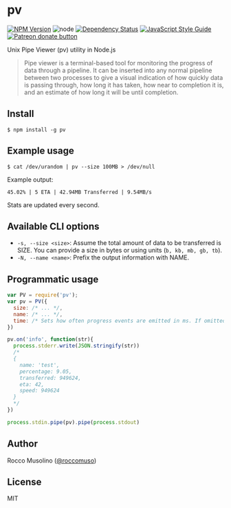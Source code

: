 # pv

[![NPM Version](https://img.shields.io/npm/v/pv.svg)](https://www.npmjs.com/package/pv)
![node](https://img.shields.io/node/v/pv.svg)
[![Dependency Status](https://david-dm.org/roccomuso/pv.png)](https://david-dm.org/roccomuso/pv)
[![JavaScript Style Guide](https://img.shields.io/badge/code_style-standard-brightgreen.svg)](https://standardjs.com)
<span class="badge-patreon"><a href="https://patreon.com/roccomuso" title="Donate to this project using Patreon"><img src="https://img.shields.io/badge/patreon-donate-yellow.svg" alt="Patreon donate button" /></a></span>

Unix Pipe Viewer (pv) utility in Node.js

> Pipe viewer is a terminal-based tool for monitoring the progress of data through a pipeline. It can be inserted into any normal pipeline between two processes to give a visual indication of how quickly data is passing through, how long it has taken, how near to completion it is, and an estimate of how long it will be until completion.


## Install

    $ npm install -g pv

## Example usage

    $ cat /dev/urandom | pv --size 100MB > /dev/null

Example output:

    45.02% | 5 ETA | 42.94MB Transferred | 9.54MB/s

Stats are updated every second.

## Available CLI options

- `-s, --size <size>`: Assume the total amount of data to be transferred is SIZE. You can provide a size in bytes or using units (`b, kb, mb, gb, tb`).
- `-N, --name <name>`: Prefix the output information with NAME.

## Programmatic usage

```javascript
var PV = require('pv');
var pv = PV({
  size: /* ... */,
  name: /* ... */,
  time: /* Sets how often progress events are emitted in ms. If omitted then the default is to do so every time a chunk is received. */
})

pv.on('info', function(str){
  process.stderr.write(JSON.stringify(str))
  /*
  {
    name: 'test',
    percentage: 9.05,
    transferred: 949624,
    eta: 42,
    speed: 949624
  }
  */
})

process.stdin.pipe(pv).pipe(process.stdout)
```

## Author

Rocco Musolino ([@roccomuso](https://twitter.com/roccomuso))

## License

MIT
